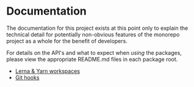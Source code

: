 # Documentation

The documentation for this project exists at this point only to explain the technical detail for potentially non-obvious features of the monorepo project as a whole for the benefit of developers.

For details on the API's and what to expect when _using_ the packages, please view the appropriate README.md files in each package root.

- [ Lerna & Yarn workspaces ](lerna-and-yarn-workpaces.md)
- [ Git hooks ](git-hooks.md)
